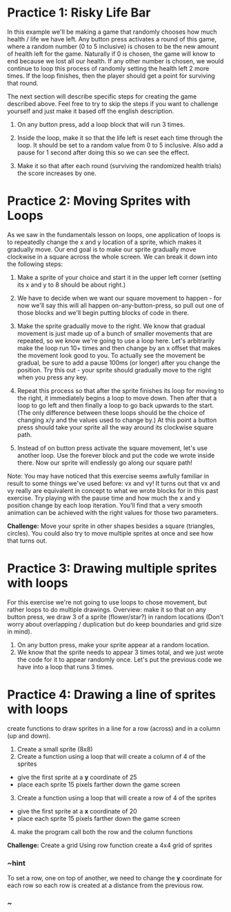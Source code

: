 # Practice 1: Risky Life Bar

In this example we'll be making a game that randomly chooses how much health / life we have left. Any button press activates a round of this game, where a random number (0 to 5 inclusive) is chosen to be the new amount of health left for the game.  Naturally if 0 is chosen, the game will know to end because we lost all our health. If any other number is chosen, we would continue to loop this process of randomly setting the health left 2 more times. If the loop finishes, then the player should get a point for surviving that round.  

The next section will describe specific steps for creating the game described above.  Feel free to try to skip the steps if you want to challenge yourself and just make it based off the english description.

1. On any button press, add a loop block that will run 3 times.

2. Inside the loop, make it so that the life left is reset each time through the loop. It should be set to a random value from 0 to 5 inclusive. Also add a pause for 1 second after doing this so we can see the effect.

3. Make it so that after each round (surviving the randomized health trials) the score increases by one.

# Practice 2: Moving Sprites with Loops

As we saw in the fundamentals lesson on loops, one application of loops is to repeatedly change the x and y location of a sprite, which makes it gradually move. Our end goal is to make our sprite gradually move clockwise in a square across the whole screen. We can break it down into the following steps:

1.  Make a sprite of your choice and start it in the upper left corner (setting its x and y to 8 should be about right.)

2.  We have to decide when we want our square movement to happen - for now we'll say this will all happen on-any-button-press, so pull out one of those blocks and we'll begin putting blocks of code in there.

3.  Make the sprite gradually move to the right. We know that gradual movement is just made up of a bunch of smaller movements that are repeated, so we know we're going to use a loop here. Let's arbitrarily make the loop run 10+ times and then change by an x offset that makes the movement look good to you.  To actually see the movement be gradual, be sure to add a pause 100ms (or longer) after you change the position.  Try this out - your sprite should gradually move to the right when you press any key.

4.  Repeat this process so that after the sprite finishes its loop for moving to the right, it immediately begins a loop to move down. Then after that a loop to go left and then finally a loop to go back upwards to the start. (The only difference between these loops should be the choice of changing x/y and the values used to change by.) At this point a button press should take your sprite all the way around its clockwise square path.

5.  Instead of on button press activate the square movement, let's use another loop.  Use the forever block and put the code we wrote inside there. Now our sprite will endlessly go along our square path!

Note: You may have noticed that this exercise seems awfully familiar in result to some things we've used before: vx and vy! It turns out that vx and vy really are equivalent in concept to what we wrote blocks for in this past exercise.  Try playing with the pause time and how much the x and y position change by each loop iteration. You'll find that a very smooth animation can be achieved with the right values for those two parameters.

**Challenge:** Move your sprite in other shapes besides a square (triangles, circles). You could also try to move multiple sprites at once and see how that turns out.


# Practice 3: Drawing multiple sprites with loops

For this exercise we're not going to use loops to chose movement, but rather loops to do multiple drawings.  Overview: make it so that on any button press, we draw 3 of a sprite (flower/star?) in random locations (Don't worry about overlapping / duplication but do keep boundaries and grid size in mind).

1. On any button press, make your sprite appear at a random location.
2. We know that the sprite needs to appear 3 times total, and we just wrote the code for it to appear randomly once. Let's put the previous code we have into a loop that runs 3 times. 

# Practice 4: Drawing a line of sprites with loops
create functions to draw sprites in a line for a row (across) and in a column (up and down).
1. Create a small sprite (8x8)
2. Create a function using a loop that will create a column of 4 of the sprites
  * give the first sprite at a **y** coordinate of 25
  * place each sprite 15 pixels farther down the game screen
3. Create a function using a loop that will create a row of 4 of the sprites
  * give the first sprite at a **x** coordinate of 20
  * place each sprite 15 pixels farther down the game screen
4. make the program call both the row and the column functions

**Challenge:** Create a grid
Using row function create a 4x4 grid of sprites

### ~hint

To set a row, one on top of another, we need to change the **y** coordinate for each row so each row is created at a distance from the previous row.

### ~